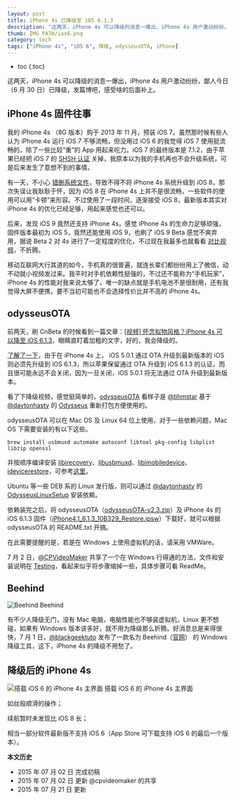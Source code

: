 ```yaml
---
layout: post
title: iPhone 4s 已降级至 iOS 6.1.3
description: "这两天，iPhone 4s 可以降级的消息一爆出，iPhone 4s 用户激动纷纷，鄙人今日（6 月 30 日）已降级，发篇博吧，感受啥的后面补上。"
thumb: IMG_PATH/ios6.png
category: tech
tags: ["iPhone 4s", "iOS 6", 降级, odysseusOTA, iPhone]
---
```


* toc
{:toc}

这两天，iPhone 4s 可以降级的消息一爆出，iPhone 4s 用户激动纷纷，鄙人今日（6 月 30 日）已降级，发篇博吧，感受啥的后面补上。

## iPhone 4s 固件往事

我的 iPhone 4s （8G 版本）购于 2013 年 11 月，预装 iOS 7。虽然那时候有些人认为 iPhone 4s 运行 iOS 7 不够流畅，但没用过 iOS 6 的我觉得 iOS 7 使用挺流畅的，除了一些比较“重”的 App 用起来吃力。iOS 7 的最终版本是 7.1.2，由于苹果已经把 iOS 7 的 [SHSH 认证](https://www.theiphonewiki.com/wiki/SHSH) 关掉，我原本以为我的手机再也不会升级系统，可是后来发生了意想不到的事情。

有一天，不小心 [错删系统文件](/shuangpin-for-iphone.html#section)，导致不得不将 iPhone 4s 系统升级到 iOS 8，那次失误让我耿耿于怀，因为 iOS 8 在 iPhone 4s 上并不是很流畅，一些软件的使用可以用“卡顿”来形容。不过使用了一段时间，逐渐接受 iOS 8，最新版本其实对 iPhone 4s 的优化已经足够，用起来感觉也还可以。

后来，发现 iOS 9 竟然还支持 iPhone 4s，感觉 iPhone 4s 的生命力足够顽强，固件版本最初为 iOS 5，竟然还能使用 iOS 9，也刷了 iOS 9 Beta 感觉不爽弃用，据说 Beta 2 对 4s 进行了一定程度的优化，不过现在我最多也就看看 [对比视频](https://www.youtube.com/channel/UCg7ckDevnFST7lWlCCZ1c3w)，不折腾。

移动互联网大行其道的如今，手机真的很普遍，就连长辈们都纷纷用上了微信，动不动就小视频发过来。我平时对手机依赖性挺强的，不过还不能称为“手机玩家”，iPhone 4s 的性能对我来说太够了，唯一的缺点就是手机电池不是很耐用，还有我觉得大屏不便携，要不当初可能也不会选择性价比并不高的 iPhone 4s。

## odysseusOTA

前两天，刷 CnBeta 的时候看到一篇文章：[[视频] 怀念拟物风格？iPhone 4s 可以降至 iOS 6.1.3](http://www.cnbeta.com/articles/406483.htm)，眼睛直盯着加粗的文字，好的，我会降级的。

[了解了一下](http://www.reddit.com/r/jailbreak/comments/3bfrd5/)，由于在 iPhone 4s 上， iOS 5.0.1 通过 OTA 升级到最新版本的 iOS 则必须先升级到 iOS 6.1.3，所以苹果保留通过 OTA 升级到 iOS 6.1.3 的认证，而且很可能永远不会关闭，因为一旦关闭，iOS 5.0.1 将无法通过 OTA 升级到最新版本。

看了下降级视频，感觉挺简单的，[odysseusOTA](https://youtu.be/Wo7mGdMcjxw) 看样子是 [@tihmstar](https://twitter.com/tihmstar) 基于 [@daytonhasty](https://twitter.com/daytonhasty) 的 [Odysseus](http://dayt0n.github.io/articles/Odysseus/) 重新打包方便使用的。

odysseusOTA 可以在 Mac OS 及 Linux 64 位上使用，对于一些依赖问题，Mac OS 下需要安装的有以下这些。

    brew install usbmuxd automake autoconf libtool pkg-config libplist libzip openssl

并按顺序编译安装 [libirecovery](https://github.com/xerub/libirecovery.git)、[libusbmuxd](https://github.com/libimobiledevice/libusbmuxd.git)、[libimobiledevice](https://github.com/libimobiledevice/libimobiledevice.git)、[idevicerestore](https://github.com/xerub/idevicerestore.git)，可参考[这里](http://www.reddit.com/r/jailbreak/comments/3bfrd5/release_odysseusota_downgrade_iphone4s_or_ipad2/csm408n)。

Ubuntu 等一些 DEB 系的 Linux 发行版，则可以通过 [@daytonhasty](https://twitter.com/daytonhasty) 的 [OdysseusLinuxSetup](https://github.com/dayt0n/OdysseusLinuxSetup) 安装依赖。

依赖装完之后，将 odysseusOTA（[odysseusOTA-v2.3.zip](https://www.dropbox.com/s/zmol1g84msi4aih/odysseusOTA-v2.3.zip)）及 iPhone 4s 的 iOS 6.1.3 固件（[iPhone4,1_6.1.3_10B329_Restore.ipsw](http://appldnld.apple.com/iOS6.1/091-2611.20130319.Fr54r/iPhone4,1_6.1.3_10B329_Restore.ipsw)）下载好，就可以根据 odysseusOTA 的 README.txt 开搞。

在此需要提醒的是，若是在 Windows 上使用虚拟机的话，请采用 VMWare。

7 月 2 日，[@CPVideoMaker](https://twitter.com/cpvideomaker) 共享了一个在 Windows 行得通的方法，文件和安装说明在 [Testing](https://drive.google.com/folderview?id=0ByxMOiAf78kIfkRSa211YXlCZzA4dS1IV3p3YTVncU1UZldEWXNraTZ2RG5Ha083WFllYzQ)，看起来似乎将步骤缩掉一些，具体步骤可看 ReadMe。

## Beehind

![Beehind]({{site.IMG_PATH}}/downgrade-iphone-4s-to-ios-613-01.png?imageView2/2/w/640)
Beehind

有不少人降级无门，没有 Mac 电脑，电脑性能也不够装虚拟机，Linux 更不想碰，如果有 Windows 版本该多好，就不用为降级那么折腾。好消息总是来得很快，7 月 1 日，[@blackgeektuto](https://twitter.com/blackgeektuto) 发布了一款名为 Beehind（[官网](http://geeksn0w.it/Beehind/)） 的 Windows 降级工具，这下，iPhone 4s 的降级不用愁了。

## 降级后的 iPhone 4s

![搭载 iOS 6 的 iPhone 4s 主界面]({{site.IMG_PATH}}/downgrade-iphone-4s-to-ios-613-02.png?imageView2/2/w/480)
搭载 iOS 6 的 iPhone 4s 主界面

如丝般顺滑的操作；

续航暂时未发现比 iOS 8 长；

相当一部分软件最新版不支持 iOS 6（App Store 可下载支持 iOS 6 的最后一个版本）。

**本文历史**

* 2015 年 07 月 02 日 完成初稿
* 2015 年 07 月 02 日 更新 @cpvideomaker 的共享
* 2015 年 07 月 21 日 更新
